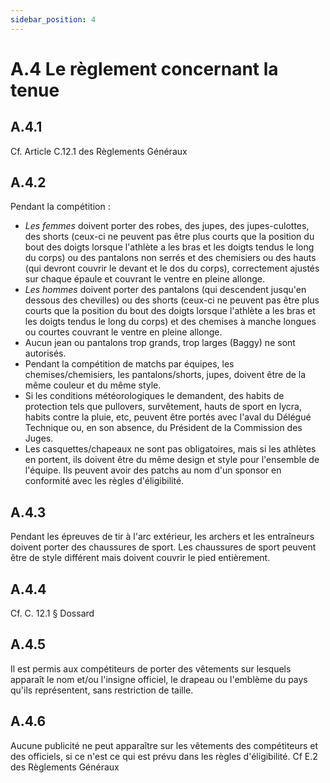```yaml
---
sidebar_position: 4
---
```


# A.4 Le règlement concernant la tenue

## A.4.1

Cf. Article C.12.1 des Règlements Généraux

## A.4.2

Pendant la compétition :

- _Les femmes_ doivent porter des robes, des jupes, des jupes-culottes, des shorts (ceux-ci ne peuvent
  pas être plus courts que la position du bout des doigts lorsque l'athlète a les bras et les doigts tendus
  le long du corps) ou des pantalons non serrés et des chemisiers ou des hauts (qui devront couvrir le
  devant et le dos du corps), correctement ajustés sur chaque épaule et couvrant le ventre en pleine
  allonge.
- _Les hommes_ doivent porter des pantalons (qui descendent jusqu'en dessous des chevilles) ou des
  shorts (ceux-ci ne peuvent pas être plus courts que la position du bout des doigts lorsque l'athlète a
  les bras et les doigts tendus le long du corps) et des chemises à manche longues ou courtes couvrant
  le ventre en pleine allonge.
- Aucun jean ou pantalons trop grands, trop larges (Baggy) ne sont autorisés.
- Pendant la compétition de matchs par équipes, les chemises/chemisiers, les pantalons/shorts,
  jupes, doivent être de la même couleur et du même style.
- Si les conditions météorologiques le demandent, des habits de protection tels que pullovers,
  survêtement, hauts de sport en lycra, habits contre la pluie, etc, peuvent être portés avec l'aval du
  Délégué Technique ou, en son absence, du Président de la Commission des Juges.
- Les casquettes/chapeaux ne sont pas obligatoires, mais si les athlètes en portent, ils doivent être
  du même design et style pour l'ensemble de l'équipe. Ils peuvent avoir des patchs au nom d'un
  sponsor en conformité avec les règles d'éligibilité.

## A.4.3

Pendant les épreuves de tir à l'arc extérieur, les archers et les entraîneurs doivent porter des
chaussures de sport. Les chaussures de sport peuvent être de style différent mais doivent couvrir le pied
entièrement.

## A.4.4

Cf. C. 12.1 § Dossard

## A.4.5

Il est permis aux compétiteurs de porter des vêtements sur lesquels apparaît le nom et/ou l'insigne
officiel, le drapeau ou l'emblème du pays qu'ils représentent, sans restriction de taille.

## A.4.6

Aucune publicité ne peut apparaître sur les vêtements des compétiteurs et des officiels, si ce n'est
ce qui est prévu dans les règles d'éligibilité. Cf E.2 des Règlements Généraux
